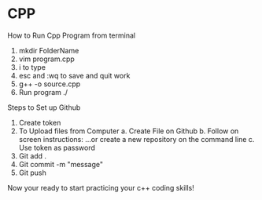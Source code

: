 # CPP
How to Run Cpp Program from terminal
1. mkdir FolderName
2. vim program.cpp
3. i to type
4. esc and :wq to save and quit work
5. g++ -o <name-you-want-to-give> source.cpp
6. Run program ./<name>

Steps to Set up Github
1. Create token
2. To Upload files from Computer
    a. Create File on Github
    b. Follow on screen instructions: …or create a new repository on the command line
    c. Use token as password
3. Git add .
4. Git commit -m "message"
5. Git push

Now your ready to start practicing your c++ coding skills!
